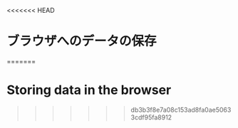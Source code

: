 
<<<<<<< HEAD
# ブラウザへのデータの保存
=======
# Storing data in the browser
>>>>>>> db3b3f8e7a08c153ad8fa0ae50633cdf95fa8912
